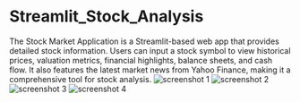 # Streamlit_Stock_Analysis
The Stock Market Application is a Streamlit-based web app that provides detailed stock information. Users can input a stock symbol to view historical prices, valuation metrics, financial highlights, balance sheets, and cash flow. It also features the latest market news from Yahoo Finance, making it a comprehensive tool for stock analysis.
![screenshot 1](C:\Users\PC\Downloads\streamlit_stock_analysis\Streamlit_Stock_Analysis\screenshot\ss1.png)
![screenshot 2](C:\Users\PC\Downloads\streamlit_stock_analysis\Streamlit_Stock_Analysis\screenshot\ss2.png)
![screenshot 3](C:\Users\PC\Downloads\streamlit_stock_analysis\Streamlit_Stock_Analysis\screenshot\ss3.png)
![screenshot 4](C:\Users\PC\Downloads\streamlit_stock_analysis\Streamlit_Stock_Analysis\screenshot\ss4.png)
